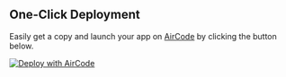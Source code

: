 ## One-Click Deployment

Easily get a copy and launch your app on [AirCode](https://aircode.io/) by clicking the button below.

[![Deploy with AirCode](https://aircode.io/aircode-deploy-button.svg)](https://aircode.io/dashboard?owner=0xinhua&repo=feishu-gemini-bot&path=&appname=Feishu%20Gemini%20Bot)
